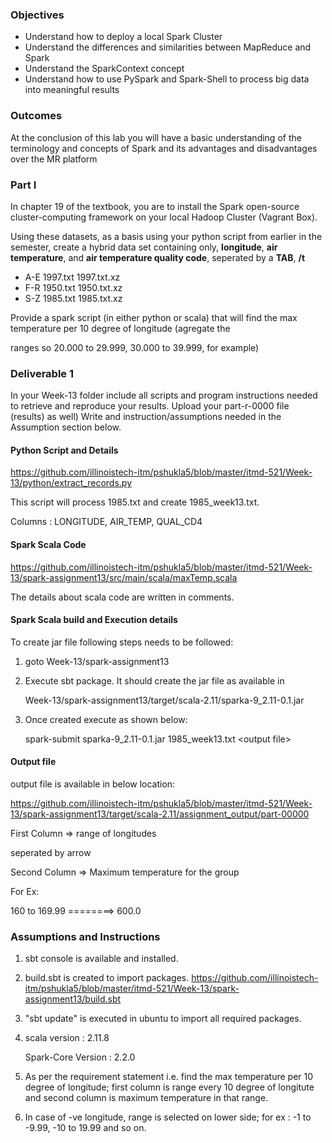 

### Objectives 

* Understand how to deploy a local Spark Cluster
* Understand the differences and similarities between MapReduce and Spark
* Understand the SparkContext concept 
* Understand how to use PySpark and Spark-Shell to process big data into meaningful results

### Outcomes 

At the conclusion of this lab you will have a basic understanding of the terminology and concepts of Spark and its advantages and disadvantages over the MR platform


### Part I

In chapter 19 of the textbook, you are to install the Spark open-source cluster-computing framework on your local Hadoop Cluster (Vagrant Box). 

Using these datasets, as a basis using your python script from earlier in the semester, create a hybrid data set containing only, **longitude**, **air temperature**, and **air temperature quality code**, seperated by a **TAB**, **/t**

* A-E 1997.txt 1997.txt.xz
* F-R 1950.txt 1950.txt.xz
* S-Z 1985.txt 1985.txt.xz

Provide a spark script (in either python or scala) that will find the max temperature per 10 degree of longitude (agregate the 

ranges so 20.000 to 29.999, 30.000 to 39.999, for example)


### Deliverable 1

In your Week-13 folder include all scripts and program instructions needed to retrieve and reproduce your results.  Upload your part-r-0000 file (results) as well)  Write and instruction/assumptions needed in the Assumption section below.

#### Python Script and Details

https://github.com/illinoistech-itm/pshukla5/blob/master/itmd-521/Week-13/python/extract_records.py

This script will process 1985.txt and create 1985_week13.txt.

Columns : LONGITUDE, AIR_TEMP, QUAL_CD4

#### Spark Scala Code
https://github.com/illinoistech-itm/pshukla5/blob/master/itmd-521/Week-13/spark-assignment13/src/main/scala/maxTemp.scala

The details about scala code are written in comments.

#### Spark Scala build and Execution details

To create jar file following steps needs to be followed:

1. goto Week-13/spark-assignment13

2. Execute sbt package. It should create the jar file as available in

    Week-13/spark-assignment13/target/scala-2.11/sparka-9_2.11-0.1.jar
    
3. Once created execute as shown below:

    spark-submit sparka-9_2.11-0.1.jar 1985_week13.txt \<output file\>

#### Output file

output file is available in below location:

https://github.com/illinoistech-itm/pshukla5/blob/master/itmd-521/Week-13/spark-assignment13/target/scala-2.11/assignment_output/part-00000

First Column => range of longitudes 

seperated by arrow

Second Column => Maximum temperature for the group

For Ex:

160 to 169.99 ========> 600.0

### Assumptions and Instructions
1. sbt console is available and installed.

2. build.sbt is created to import packages. https://github.com/illinoistech-itm/pshukla5/blob/master/itmd-521/Week-13/spark-assignment13/build.sbt

3. "sbt update" is executed in ubuntu to import all required packages.

4. scala version : 2.11.8

   Spark-Core Version : 2.2.0
   
5. As per the requirement statement i.e. find the max temperature per 10 degree of longitude; first column is range every 10 degree of longitute and second column is maximum temperature in that range.
6. In case of -ve longitude, range is selected on lower side; for ex : -1 to -9.99, -10 to 19.99 and so on.

